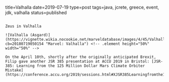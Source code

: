 title=Valhalla
date=2019-07-19
type=post
tags=java, jcrete, greece, event, jdk, valhalla
status=published
~~~~~~

Zeus in Valhalla

![Valhalla (Asgard)](https://vignette.wikia.nocookie.net/marveldatabase/images/4/45/Valhalla_%28Asgard%29_from_Mighty_Thor_Vol_1_706_001.jpg/revision/latest?cb=20180719050154 "Marvel: Valhalla") <!-- .element height="50%" width="50%" -->

On the April 10th, shortly after the originally anticipated Brexit, Filip gave another JSR 385 presentation at ACCU 2019 in Bristol: [JSR-385: Learning from the 125 Million Dollar Mars Climate Orbiter Mistake](https://conference.accu.org/2019/sessions.html#XJSR385Learningfromthe125MillionDollarMarsClimateOrbiterMistake) 

